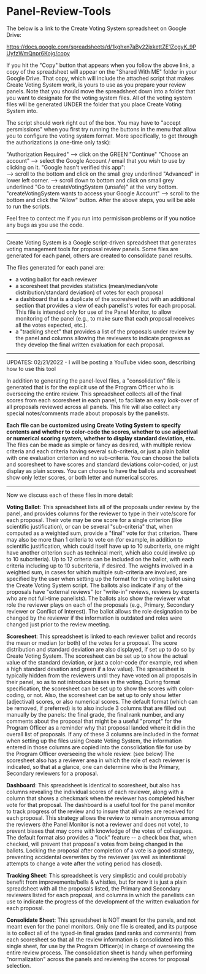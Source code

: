 # Panel-Review-Tools
The below is a link to the Create Voting System spreadsheet on Google Drive: 

https://docs.google.com/spreadsheets/d/1kghxn7aBy22jxkettZE1ZcgyK_9PUyfzWmQnpr6Kojg/copy

If you hit the "Copy" button that appears when you follow the above link, a copy of the spreadsheet will appear on the "Shared With ME" folder in your Google Drive.  That copy, which will include the attached script that makes Create Voting System work, is yours to use as you prepare your review panels.  Note that you should move the spreadsheet down into a folder that you want to designate for the voting system files.  All of the voting system files will be generated UNDER the folder that you place Create Voting System into.

The script should work right out of the box.  You may have to "accept persmissions" when you first try running the buttons in the menu that allow you to configure the voting system format.  More specifically, to get through the authorizations (a one-time only task): 

"Authorization Required" --> click on the GREEN "Continue" 
"Choose an account" --> select the Google Account / email that you wish to use by clicking on it.
"Google hasn't verified this app":  
    --> scroll to the bottom and click on the small grey underlined "Advanced" in lower left corner.
    --> scroll down to bottom and click on small grey underlined "Go to createVotingSystem (unsafe)" at the very bottom.
"createVotingSystem wants to access your Google Account" --> scroll to the bottom and click the "Allow" button.
After the above steps, you will be able to run the scripts. 

Feel free to contect me if you run into permisison problems or if you notice any bugs as you use the code. 

-------------------------------------------------------

Create Voting System is a Google script-driven spreadsheet that generates voting management tools for proposal review panels.  Some files are generated for each panel, others are created to consolidate panel results. 

The files generated for each panel are:
* a voting ballot for each reviewer
* a scoresheet that provides statistics (mean/median/vote distribution/standard deviation) of votes for each proposal
* a dashboard that is a duplicate of the scoresheet but with an additional section that provides a view of each panelist's votes for each proposal.  This file is intended only  for use of the Panel Monitor, to allow monitoring of the panel (e.g., to make sure that each proposal receives all the votes expected, etc.).
* a "tracking sheet" that provides a list of the proposals under review by the panel and columns allowing the reviewers to indicate progress as they develop the final written evaluation for each proposal. 

-------------------------------------------------------------------------------------
UPDATES: 
02/21/2022 - I will be posting a YouTube video soon, describing how to use this tool

In addition to generating the panel-level files, a "consolidation" file is generated that is for the explicit use of the Program Officer who is overseeing the entire review.  This spreadsheet collects all of the final scores from each scoresheet in each panel, to faciliate an easy look-over of all proposals reviewed across all panels.  This file will also collect any special notes/comments made about proposals by the panelists. 

**Each file can be customized using Create Voting System to specify contents and whether to color-code the scores, whether to use adjectival or numerical scoring system, whether to display standard deviation, etc.**  The files can be made as simple or fancy as desired, with multiple review criteria and each criteria having several sub-criteria, or just a plain ballot with one evaluation criterion and no sub-criteria. You can choose the ballots and scoresheet to have scores and standard deviations color-coded, or just display as plain scores.  You can choose to have the ballots and scoresheet show only letter scores, or both letter and numerical scores.  
 
----------------------------------------------

Now we discuss each of these files in more detail: 

**Voting Ballot**:  This spreadsheet lists all of the proposals under review by the panel, and provides columns for the reviewer to type in their vote/score for each proposal.  Their vote may be one score for a single criterion (like scientific justification), or can be several "sub-criteria" that, when computed as a weighted sum, provide a "final" vote for that criterion.  There may also be more than 1 criteria to vote on (for example, in addition to scientific justification, which could itself have up to 10 subcriteria, one might have another criterion such as technical merit, which also could involve up to 10 subcriteria).  Up to 12 criteria can be included on the ballot, with each criteria including up to 10 subcriteria, if desired.   The weights involved in a weighted sum, in cases for which multiple sub-criteria are involved, are specified by the user when setting up the format for the voting ballot using the Create Voting System script.  The ballots also indicate if any of the proposals have "external reviews" (or "write-in" reviews, reviews by experts who are not full-time panelists).  The ballots also show the reviewer what role the reviewer plays on each of the proposals (e.g., Primary, Secondary reviewer or Conflict of Interest).  The ballot allows the role designation to be changed by the reviewer if the information is outdated and roles were changed just prior to the review meeting. 

**Scoresheet**:  This spreadsheet is linked to each reviewer ballot and records the mean or median (or both) of the votes for a proposal. The score distribution and standard deviation are also displayed, if set up to do so by Create Voting System.   The scoresheet can be set up to show the actual value of the standard deviation, or just a color-code (for example, red when a high standard devation and green if a low value). The spreadsheet is typically hidden from the reviewers until they have voted on all proposals in their panel, so as to not introduce biases in the voting.  During format specification, the scoresheet can be set up to show the scores with color-coding, or not.  Also, the scoresheet can be set up to only show letter (adjectival) scores, or also numerical scores.  The default format (which can be removed, if preferred) is to also include 3 columns that are filled out manually by the panels:  the final grade, the final rank number, and any comments about the proposal that might be a useful "prompt" for the Program Officer as a reminder why that proposal landed where it did in the overall list of proposals.  If any of these 3 columns are included in the format when setting up the files using Create Voting System, the information entered in those columns are copied into the consolidation file for use by the Program Officer overseeing the whole review. (see below)  The scoresheet also has a reviewer area in which the role of each reviewer is indicated, so that at a glance, one can determine who is the Primary, Secondary reviewers for a proposal. 

**Dashboard**:  This spreadsheet is identical to scoresheet, but also has columns revealing the individual scores of each reviewer, along with a column that shows a checkmark when the reviewer has completed his/her vote for that proposal.  The dashboard is a useful tool for the panel monitor to track progress of the review and to insure that all votes are received for each proposal.  This strategy allows the review to remain anonymous among the reviewers (the Panel Monitor is not a reviewer and does not vote), to prevent biases that may come with knowledge of the votes of colleagues.  The default format also provides a "lock" feature -- a check box that, when checked, will prevent that proposal's votes from being changed in the ballots.  Locking the proposal after completion of a vote is a good strategy, preventing accidental overwrites by the reviewer (as well as intentional attempts to change a vote after the voting period has closed). 

**Tracking Sheet**:  This spreadsheet is very simplistic and could probably benefit from improvements/bells & whistles, but for now it is just a plain spreadsheet with all the proposals listed, the Primary and Secondary reviewers listed for each proposal, and columns in which the panelists can use to indicate the progress of the development of the written evaluation for each proposal. 

**Consolidate Sheet**:  This spreadsheet is NOT meant for the panels, and not meant even for the panel monitors.  Only one file is created, and its purpose is to collect all of the typed-in final grades (and ranks and comments) from each scoresheet so that all the review information is consolidated into this single sheet, for use by the Program Officer(s) in charge of overseeing the entire review process.  The consolidation sheet is handy when performing "normalization" across the panels and reviewing the scores for proposal selection. 
